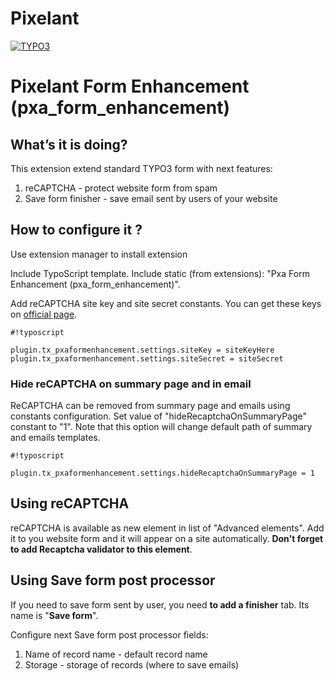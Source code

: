# Pixelant
[![TYPO3](https://img.shields.io/badge/TYPO3-8.7.0-orange.svg?style=flat-square)](https://typo3.org/)

# Pixelant Form Enhancement (pxa_form_enhancement) #

## What’s it is doing? ##
This extension extend standard TYPO3 form with next features:

 1. reCAPTCHA - protect website form from spam 
 2. Save form finisher - save email sent by users of your website

## How to configure it ? ##
Use extension manager to install extension

Include TypoScript template. Include static (from extensions): "Pxa Form Enhancement (pxa_form_enhancement)".

Add reCAPTCHA site key and site secret constants. You can get these keys on [official page](https://www.google.com/recaptcha/intro/index.html). 

```
#!typoscript

plugin.tx_pxaformenhancement.settings.siteKey = siteKeyHere
plugin.tx_pxaformenhancement.settings.siteSecret = siteSecret
```
### Hide reCAPTCHA on summary page and in email ###
ReCAPTCHA can be removed from summary page and emails using constants configuration. Set value of "hideRecaptchaOnSummaryPage"
constant to "1". Note that this option will change default path of summary and emails templates. 

```
#!typoscript

plugin.tx_pxaformenhancement.settings.hideRecaptchaOnSummaryPage = 1
```

## Using reCAPTCHA ##

reCAPTCHA is available as new element in list of "Advanced elements". Add it to you website form and it will appear on a site automatically. **Don't forget to add Recaptcha validator to this element**.

## Using Save form post processor ##

If you need to save form sent by user, you need **to add a finisher** tab. Its name is "**Save form**".

Configure next Save form post processor fields:

 1. Name of record name - default record name
 2. Storage - storage of records (where to save emails)
